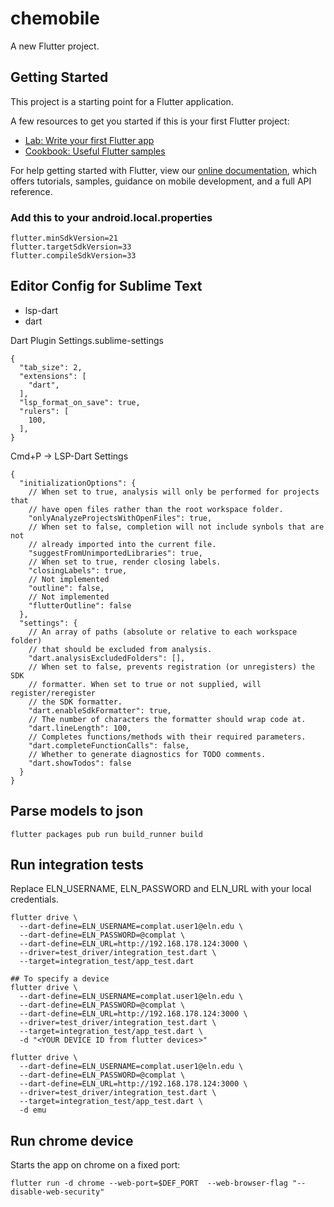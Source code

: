 # chemobile

A new Flutter project.

## Getting Started

This project is a starting point for a Flutter application.

A few resources to get you started if this is your first Flutter project:

- [Lab: Write your first Flutter app](https://flutter.dev/docs/get-started/codelab)
- [Cookbook: Useful Flutter samples](https://flutter.dev/docs/cookbook)

For help getting started with Flutter, view our
[online documentation](https://flutter.dev/docs), which offers tutorials,
samples, guidance on mobile development, and a full API reference.

### Add this to your android.local.properties

```
flutter.minSdkVersion=21
flutter.targetSdkVersion=33
flutter.compileSdkVersion=33
```

## Editor Config for Sublime Text

- lsp-dart
- dart

Dart Plugin Settings.sublime-settings
```
{
  "tab_size": 2,
  "extensions": [
    "dart",
  ],
  "lsp_format_on_save": true,
  "rulers": [
    100,
  ],
}
```

Cmd+P -> LSP-Dart Settings
```
{
  "initializationOptions": {
    // When set to true, analysis will only be performed for projects that
    // have open files rather than the root workspace folder.
    "onlyAnalyzeProjectsWithOpenFiles": true,
    // When set to false, completion will not include synbols that are not
    // already imported into the current file.
    "suggestFromUnimportedLibraries": true,
    // When set to true, render closing labels.
    "closingLabels": true,
    // Not implemented
    "outline": false,
    // Not implemented
    "flutterOutline": false
  },
  "settings": {
    // An array of paths (absolute or relative to each workspace folder)
    // that should be excluded from analysis.
    "dart.analysisExcludedFolders": [],
    // When set to false, prevents registration (or unregisters) the SDK
    // formatter. When set to true or not supplied, will register/reregister
    // the SDK formatter.
    "dart.enableSdkFormatter": true,
    // The number of characters the formatter should wrap code at.
    "dart.lineLength": 100,
    // Completes functions/methods with their required parameters.
    "dart.completeFunctionCalls": false,
    // Whether to generate diagnostics for TODO comments.
    "dart.showTodos": false
  }
}
```

## Parse models to json
```
flutter packages pub run build_runner build
```

## Run integration tests

Replace ELN_USERNAME, ELN_PASSWORD and ELN_URL with your local credentials.

```
flutter drive \
  --dart-define=ELN_USERNAME=complat.user1@eln.edu \
  --dart-define=ELN_PASSWORD=@complat \
  --dart-define=ELN_URL=http://192.168.178.124:3000 \
  --driver=test_driver/integration_test.dart \
  --target=integration_test/app_test.dart

## To specify a device
flutter drive \
  --dart-define=ELN_USERNAME=complat.user1@eln.edu \
  --dart-define=ELN_PASSWORD=@complat \
  --dart-define=ELN_URL=http://192.168.178.124:3000 \
  --driver=test_driver/integration_test.dart \
  --target=integration_test/app_test.dart \
  -d "<YOUR DEVICE ID from flutter devices>"

flutter drive \
  --dart-define=ELN_USERNAME=complat.user1@eln.edu \
  --dart-define=ELN_PASSWORD=@complat \
  --dart-define=ELN_URL=http://192.168.178.124:3000 \
  --driver=test_driver/integration_test.dart \
  --target=integration_test/app_test.dart \
  -d emu
```

## Run chrome device

Starts the app on chrome on a fixed port: 
 

```
flutter run -d chrome --web-port=$DEF_PORT  --web-browser-flag "--disable-web-security"
``` 

